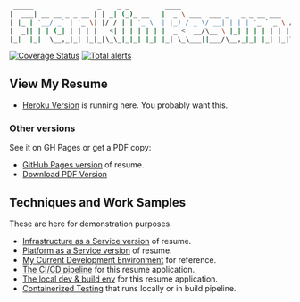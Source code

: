 ```bash
 _____                _    _ _         ____
|  ___| __ __ _ _ __ | | _| (_)_ __   |  _ \ ___  ___ _   _ _ __ ___   ___
| |_ | '__/ _` | '_ \| |/ / | | '_ \  | |_) / _ \/ __| | | | '_ ` _ \ / _ \
|  _|| | | (_| | | | |   <| | | | | | |  _ <  __/\__ \ |_| | | | | | |  __/
|_|  |_|  \__,_|_| |_|_|\_\_|_|_| |_| |_| \_\___||___/\__,_|_| |_| |_|\___|

```

[![Coverage Status](https://coveralls.io/repos/github/theDevilsVoice/franklin-resume/badge.svg?branch=master)](https://coveralls.io/github/theDevilsVoice/franklin-resume?branch=master)
[![Total alerts](https://img.shields.io/lgtm/alerts/g/theDevilsVoice/franklin-resume.svg?logo=lgtm&logoWidth=18)](https://lgtm.com/projects/g/theDevilsVoice/franklin-resume/alerts/)

## View My Resume

- [Heroku Version](https://franklin-resume.herokuapp.com/) is running here. You probably want this.

### Other versions

See it on GH Pages or get a PDF copy:

- [GitHub Pages version](https://thedevilsvoice.github.io/franklin-resume/docs/resume.html) of resume.
- [Download PDF Version](https://thedevilsvoice.github.io/franklin-resume/docs/pdf/resume.pdf)

## Techniques and Work Samples

These are here for demonstration purposes.

- [Infrastructure as a Service version](https://thedevilsvoice.github.io/franklin-resume/docs/gcloud.html) of resume.
- [Platform as a Service version](https://thedevilsvoice.github.io/franklin-resume/docs/python_flask.html) of resume.
- [My Current Development Environment](https://thedevilsvoice.github.io/franklin-resume/docs/dev_env.html) for reference.
- [The CI/CD pipeline](https://thedevilsvoice.github.io/franklin-resume/docs/ci_cd_pipeline.html) for this resume application.
- [The local dev & build env](https://thedevilsvoice.github.io/franklin-resume/docs/ci_cd_pipeline.html) for this resume application.
- [Containerized Testing](https://thedevilsvoice.github.io/franklin-resume/docs/testing.html) that runs locally or in build pipeline.
